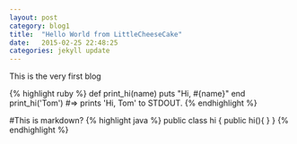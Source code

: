 ```yaml
---
layout: post
category: blog1
title:  "Hello World from LittleCheeseCake"
date:   2015-02-25 22:48:25
categories: jekyll update
---
```

This is the very first blog

{% highlight ruby %}
def print_hi(name)
  puts "Hi, #{name}"
end
print_hi('Tom')
#=> prints 'Hi, Tom' to STDOUT.
{% endhighlight %}

#This is markdown?
{% highlight java %}
public class hi {
	public hi(){
	}
}
{% endhighlight %}
